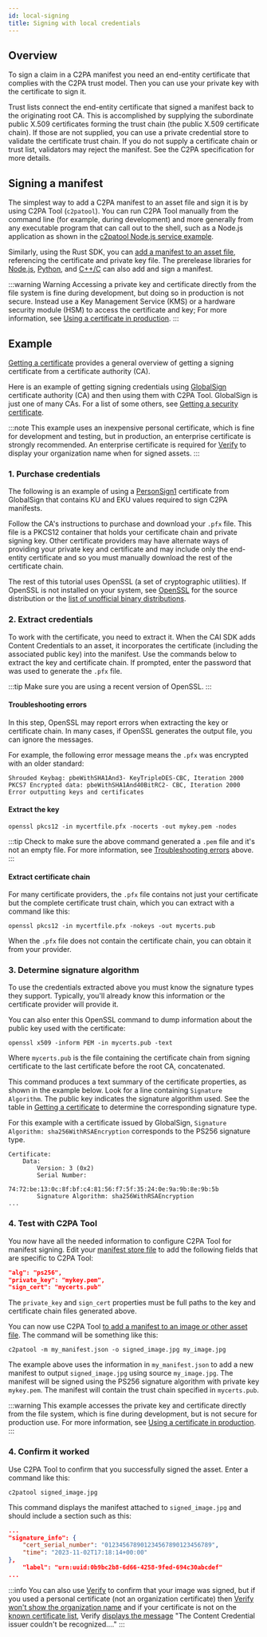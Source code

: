 ```yaml
---
id: local-signing
title: Signing with local credentials
---
```


## Overview

To sign a claim in a C2PA manifest you need an end-entity certificate that complies with the C2PA trust model. Then you can use your private key with the certificate to sign it. 

Trust lists connect the end-entity certificate that signed a manifest back to the originating root CA. This is accomplished by supplying the subordinate public X.509 certificates forming the trust chain (the public X.509 certificate chain). If those are not supplied, you can use a private credential store to validate the certificate trust chain. If you do not supply a certificate chain or trust list, validators may reject the manifest. See the C2PA specification for more details.

## Signing a manifest

The simplest way to add a C2PA manifest to an asset file and sign it is by using C2PA Tool (`c2patool`). You can run C2PA Tool manually from the command line (for example, during development) and more generally from any executable program that can call out to the shell, such as a Node.js application as shown in the [c2patool Node.js service example](../c2pa-node-example).

Similarly, using the Rust SDK, you can [add a manifest to an asset file](https://docs.rs/c2pa/latest/c2pa/#example-adding-a-manifest-to-a-file), referencing the certificate and private key file. The prerelease libraries for [Node.js](../c2pa-node), [Python](../c2pa-python), and [C++/C](../c2pa-c) can also add and sign a manifest.

:::warning Warning
Accessing a private key and certificate directly from the file system is fine during development, but doing so in production is not secure. Instead use a Key Management Service (KMS) or a hardware security module (HSM) to access the certificate and key; For more information, see [Using a certificate in production](prod-cert.mdx). 
:::

## Example

[Getting a certificate](get-cert.md) provides a general overview of getting a signing certificate from a certificate authority (CA). 

Here is an example of getting signing credentials using [GlobalSign](http://globalsign.com/) certificate authority (CA) and then using them with C2PA Tool.  GlobalSign is just one of many CAs. For a list of some others, see [Getting a security certificate](get-cert.md#certificate-authorities-cas).

:::note 
This example uses an inexpensive personal certificate, which is fine for development and testing, but in production, an enterprise certificate is strongly recommended. An enterprise certificate is required for [Verify](https://verify.contentauthenticity.org/) to display your organization name when for signed assets.
:::

### 1. Purchase credentials 

The following is an example of using a [PersonSign1](https://shop.globalsign.com/en/secure-email) certificate from GlobalSign that contains KU and EKU values required to sign C2PA manifests.  

Follow the CA's instructions to purchase and download your `.pfx` file. This file is a PKCS12 container that holds your certificate chain and private signing key.  Other certificate providers may have alternate ways of providing your private key and certificate and may include only the end-entity certificate and so you must manually download the rest of the certificate chain.

The rest of this tutorial uses OpenSSL (a set of cryptographic utilities). If OpenSSL is not installed on your system, see [OpenSSL](https://www.openssl.org/source/) for the source distribution or the [list of unofficial binary distributions](https://wiki.openssl.org/index.php/Binaries).

### 2. Extract credentials

To work with the certificate, you need to extract it. When the CAI SDK adds Content Credentials to an asset, it incorporates the certificate (including the associated public key) into the manifest.
Use the commands below to extract the key and certificate chain. If prompted, enter the password that was used to generate the `.pfx` file.

:::tip
Make sure you are using a recent version of OpenSSL.
:::

#### Troubleshooting errors

In this step, OpenSSL may report errors when extracting the key or certificate chain.  In many cases, if OpenSSL generates the output file, you can ignore the messages.  

For example, the following error message means the `.pfx` was encrypted with an older standard:

```
Shrouded Keybag: pbeWithSHA1And3- KeyTripleDES-CBC, Iteration 2000
PKCS7 Encrypted data: pbeWithSHA1And40BitRC2- CBC, Iteration 2000
Error outputting keys and certificates
```

#### Extract the key

```shell
openssl pkcs12 -in mycertfile.pfx -nocerts -out mykey.pem -nodes
```

:::tip
Check to make sure the above command generated a `.pem` file and it's not an empty file.  For more information, see [Troubleshooting errors](#troubleshooting-errors) above.
:::

#### Extract certificate chain

For many certificate providers, the `.pfx` file contains not just your certificate but the complete certificate trust chain, which you can extract with a command like this:

```shell
openssl pkcs12 -in mycertfile.pfx -nokeys -out mycerts.pub
```

When the `.pfx` file does not contain the certificate chain, you can obtain it from your provider.

### 3. Determine signature algorithm

To use the credentials extracted above you must know the signature types they support. Typically, you'll already know this information or the certificate provider will provide it. 

You can also enter this OpenSSL command to dump information about the public key used with the certificate:

```shell
openssl x509 -inform PEM -in mycerts.pub -text
```

Where `mycerts.pub` is the file containing the certificate chain from signing certificate to the last certificate before the root CA, concatenated.

This command produces a text summary of the certificate properties, as shown in the example below. Look for a line containing `Signature Algorithm`. The public key indicates the signature algorithm used. See the table in [Getting a certificate](get-cert.md#signature-types) to determine the corresponding signature type.

For this example with a certificate issued by GlobalSign, `Signature Algorithm: sha256WithRSAEncryption` corresponds to the PS256 signature type.

```
Certificate:
    Data:
        Version: 3 (0x2)
        Serial Number:
            74:72:be:13:0c:8f:bf:c4:81:56:f7:5f:35:24:0e:9a:9b:8e:9b:5b
        Signature Algorithm: sha256WithRSAEncryption
...
```

### 4. Test with C2PA Tool

You now have all the needed information to configure C2PA Tool for manifest signing. Edit your [manifest store file](../c2patool/docs/manifest.md) to add the following fields that are specific to C2PA Tool:

```json
"alg": "ps256",
"private_key": "mykey.pem",
"sign_cert": "mycerts.pub"
```

The `private_key` and `sign_cert` properties must be full paths to the key and certificate chain files generated above.

You can now use C2PA Tool [to add a manifest to an image or other asset file](../c2patool/docs/usage.md#adding-a-manifest-to-an-asset-file). The command will be something like this:

```
c2patool -m my_manifest.json -o signed_image.jpg my_image.jpg
```

The example above uses the information in `my_manifest.json` to add a new manifest to output `signed_image.jpg` using source `my_image.jpg`. The manifest will be signed using the PS256 signature algorithm with private key `mykey.pem`. The manifest will contain the trust chain specified in `mycerts.pub`.

:::warning
This example accesses the private key and certificate directly from the file system, which is fine during development, but is not secure for production use.  For more information, see [Using a certificate in production](prod-cert.mdx). 
:::

### 4. Confirm it worked

Use C2PA Tool to confirm that you successfully signed the asset. Enter a command like this:

```
c2patool signed_image.jpg 
```

This command displays the manifest attached to `signed_image.jpg` and should include a section such as this:

```json
...
"signature_info": {
	"cert_serial_number": "012345678901234567890123456789",
	"time": "2023-11-02T17:18:14+00:00"
},
	"label": "urn:uuid:0b9bc2b8-6d66-4258-9fed-694c30abcdef"
...
```

:::info
You can also use [Verify](https://contentcredentials.org/verify) to confirm that your image was signed, but if you used a personal certificate (not an organization certificate) then [Verify won't show the organization name](get-cert.md#organization-name) and if your certificate is not on the [known certificate list](../trust-list.mdx), Verify [displays the message](../verify.mdx#title-and-signing-information) "The Content Credential issuer couldn't be recognized...."
:::
